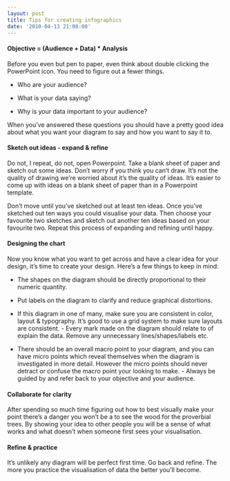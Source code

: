 ```yaml
---
layout: post
title: Tips for creating infographics
date: '2010-04-13 21:08:00'
---
```


#### Objective = (Audience + Data) \* Analysis

Before you even but pen to paper, even think about double clicking the PowerPoint icon. You need to figure out a fewer things.

- Who are your audience? 

- What is your data saying? 

- Why is your data important to your audience?

When you’ve answered these questions you should have a pretty good idea about what you want your diagram to say and how you want to say it to.

#### Sketch out ideas - expand & refine

Do not, I repeat, do not, open Powerpoint. Take a blank sheet of paper and sketch out some ideas. Don’t worry if you think you can’t draw. It’s not the quality of drawing we’re worried about it’s the quality of ideas. It’s easier to come up with ideas on a blank sheet of paper than in a Powerpoint template.

Don’t move until you’ve sketched out at least ten ideas. Once you’ve sketched out ten ways you could visualise your data. Then choose your favourite two sketches and sketch out another ten ideas based on your favourite two. Repeat this process of expanding and refining until happy.

#### Designing the chart

Now you know what you want to get across and have a clear idea for your design, it’s time to create your design. Here’s a few things to keep in mind:

- The shapes on the diagram should be directly proportional to their numeric quantity. 

- Put labels on the diagram to clarify and reduce graphical distortions. 

- If this diagram in one of many, make sure you are consistent in color, layout & typography. It’s good to use a grid system to make sure layouts are consistent. - Every mark made on the diagram should relate to of explain the data. Remove any unnecessary lines/shapes/labels etc. 

- There should be an overall macro point to your diagram, and you can have micro points which reveal themselves when the diagram is investigated in more detail. However the micro points should never detract or confuse the macro point your looking to make. - Always be guided by and refer back to your objective and your audience.

#### Collaborate for clarity

After spending so much time figuring out how to best visually make your point there’s a danger you won’t be a to see the wood for the proverbial trees. By showing your idea to other people you will be a sense of what works and what doesn’t when someone first sees your visualisation.

#### Refine & practice

It’s unlikely any diagram will be perfect first time. Go back and refine. The more you practice the visualisation of data the better you’ll become. 